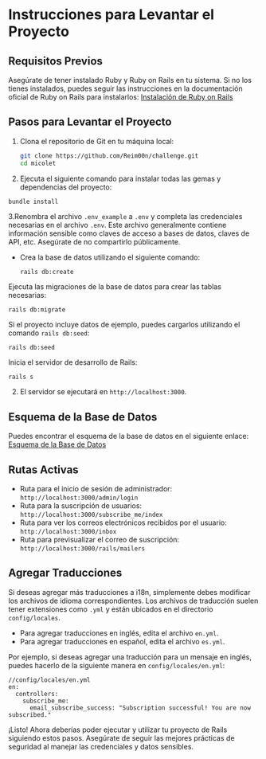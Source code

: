 
# Instrucciones para Levantar el Proyecto

## Requisitos Previos

Asegúrate de tener instalado Ruby y Ruby on Rails en tu sistema. Si no los tienes instalados, puedes seguir las instrucciones en la documentación oficial de Ruby on Rails para instalarlos: [Instalación de Ruby on Rails](https://guides.rubyonrails.org/getting_started.html#installing-rails)

## Pasos para Levantar el Proyecto

1. Clona el repositorio de Git en tu máquina local:

   ```bash
   git clone https://github.com/Reim00n/challenge.git
   cd micolet
   ```
2. Ejecuta el siguiente comando para instalar todas las gemas y dependencias del proyecto:


```markdown
bundle install
```

3.Renombra el archivo `.env_example` a `.env` y completa las credenciales necesarias en el archivo `.env`. Este archivo generalmente contiene información sensible como claves de acceso a bases de datos, claves de API, etc. Asegúrate de no compartirlo públicamente.

* Crea la base de datos utilizando el siguiente comando:
  ```
  rails db:create
  ```

Ejecuta las migraciones de la base de datos para crear las tablas necesarias:

```
rails db:migrate

```

Si el proyecto incluye datos de ejemplo, puedes cargarlos utilizando el comando `rails db:seed`:

```
rails db:seed
```

Inicia el servidor de desarrollo de Rails:

```
rails s
```


2. El servidor se ejecutará en `http://localhost:3000`.

## Esquema de la Base de Datos

Puedes encontrar el esquema de la base de datos en el siguiente enlace: [Esquema de la Base de Datos](https://lucid.app/lucidchart/edd412f8-82a3-4eb9-889a-aa13e12b6ae5/edit?viewport_loc=-477%2C-420%2C2123%2C1067%2C0_0&invitationId=inv_9aa8154e-6599-4a7c-9e53-4d3f43e1a0c8)

## Rutas Activas

* Ruta para el inicio de sesión de administrador: `http://localhost:3000/admin/login`
* Ruta para la suscripción de usuarios: `http://localhost:3000/subscribe_me/index`
* Ruta para ver los correos electrónicos recibidos por el usuario: `http://localhost:3000/inbox`
* Ruta para previsualizar el correo de suscripción: `http://localhost:3000/rails/mailers`



## Agregar Traducciones

Si deseas agregar más traducciones a i18n, simplemente debes modificar los archivos de idioma correspondientes. Los archivos de traducción suelen tener extensiones como `.yml` y están ubicados en el directorio `config/locales`.

* Para agregar traducciones en inglés, edita el archivo `en.yml`.
* Para agregar traducciones en español, edita el archivo `es.yml`.

Por ejemplo, si deseas agregar una traducción para un mensaje en inglés, puedes hacerlo de la siguiente manera en `config/locales/en.yml`:

```
//config/locales/en.yml
en:
  controllers:
    subscribe_me:
      email_subscribe_success: "Subscription successful! You are now subscribed."

```

¡Listo! Ahora deberías poder ejecutar y utilizar tu proyecto de Rails siguiendo estos pasos. Asegúrate de seguir las mejores prácticas de seguridad al manejar las credenciales y datos sensibles.

